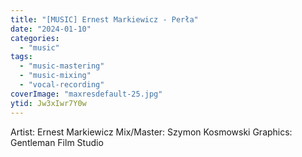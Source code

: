 ```yaml
---
title: "[MUSIC] Ernest Markiewicz - Perła"
date: "2024-01-10"
categories:
  - "music"
tags:
  - "music-mastering"
  - "music-mixing"
  - "vocal-recording"
coverImage: "maxresdefault-25.jpg"
ytid: Jw3xIwr7Y0w
---
```



Artist: Ernest Markiewicz
Mix/Master: Szymon Kosmowski
Graphics: Gentleman Film Studio
